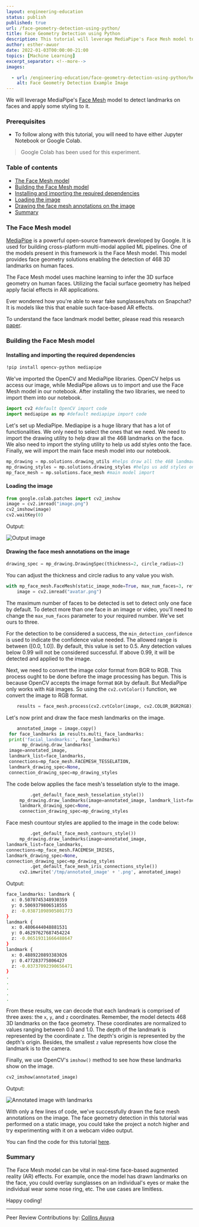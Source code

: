 ```yaml
---
layout: engineering-education
status: publish
published: true
url: /face-geometry-detection-using-python/
title: Face Geometry Detection using Python
description: This tutorial will leverage MediaPipe's Face Mesh model to detect landmarks on faces and style them.
author: esther-awuor
date: 2022-01-03T00:00:00-21:00
topics: [Machine Learning]
excerpt_separator: <!--more-->
images:

  - url: /engineering-education/face-geometry-detection-using-python/hero.png
    alt: Face Geometry Detection Example Image 
---
```

We will leverage MediaPipe's [Face Mesh](https://google.github.io/mediapipe/solutions/face_mesh) model to detect landmarks on faces and apply some styling to it. 
<!--more-->

### Prerequisites
- To follow along with this tutorial, you will need to have either Jupyter Notebook or Google Colab.
> Google Colab has been used for this experiment.

### Table of contents
- [The Face Mesh model](#the-face-mesh-model)
- [Building the Face Mesh model](#building-the-face-mesh-model)
 - [Installing and importing the required dependencies](#installing-and-importing-the-required-dependencies)
 - [Loading the image](#loading-the-image)
 - [Drawing the face mesh annotations on the image](#drawing-the-face-mesh-annotations-on-the-image)
- [Summary](#summary)

### The Face Mesh model
[MediaPipe](https://google.github.io/mediapipe/) is a powerful open-source framework developed by Google. It is used for building cross-platform multi-modal applied ML pipelines. One of the models present in this framework is the Face Mesh model. This model provides face geometry solutions enabling the detection of 468 3D landmarks on human faces. 

The Face Mesh model uses machine learning to infer the 3D surface geometry on human faces. Utilizing the facial surface geometry has helped apply facial effects in AR applications.  

Ever wondered how you're able to wear fake sunglasses/hats on Snapchat? It is models like this that enable such face-based AR effects.

To understand the face landmark model better, please read this research [paper](https://arxiv.org/pdf/1907.06724.pdf).

### Building the Face Mesh model

#### Installing and importing the required dependencies

```bash
!pip install opencv-python mediapipe
```
We've imported the OpenCV and MediaPipe libraries. OpenCV helps us access our image, while MediaPipe allows us to import and use the Face Mesh model in our notebook. After installing the two libraries, we need to import them into our notebook. 

```python
import cv2 #default OpenCV import code
import mediapipe as mp #default mediapipe import code
```
Let's set up MediaPipe. Mediapipe is a huge library that has a lot of functionalities. We only need to select the ones that we need. We need to import the drawing utility to help draw all the 468 landmarks on the face. We also need to import the styling utility to help us add styles onto the face. Finally, we will import the main face mesh model into our notebook. 

```python
mp_drawing = mp.solutions.drawing_utils #helps draw all the 468 landmarks
mp_drawing_styles = mp.solutions.drawing_styles #helps us add styles onto the face
mp_face_mesh = mp.solutions.face_mesh #main model import
```
#### Loading the image

```python
from google.colab.patches import cv2_imshow
image = cv2.imread("image.png")
cv2_imshow(image)
cv2.waitKey(0)
```
Output:

![Output image](/engineering-education/face-geometry-detection-using-python/image.png)

#### Drawing the face mesh annotations on the image

```python
drawing_spec = mp_drawing.DrawingSpec(thickness=2, circle_radius=2)
```
You can adjust the thickness and circle radius to any value you wish.

```python
with mp_face_mesh.FaceMesh(static_image_mode=True, max_num_faces=3, refine_landmarks=True, min_detection_confidence=0.99) as face_mesh:
    image = cv2.imread("avatar.png")
```
The maximum number of faces to be detected is set to detect only one face by default. To detect more than one face in an image or video, you'll need to change the `max_num_faces` parameter to your required number. We've set ours to three.

For the detection to be considered a success, the `min_detection_confidence` is used to indicate the confidence value needed. The allowed range is between ([0.0, 1.0]). By default, this value is set to 0.5. Any detection values below 0.99 will not be considered successful. If above 0.99, it will be detected and applied to the image.  

Next, we need to convert the image color format from BGR to RGB. This process ought to be done before the image processing has begun. This is because OpenCV accepts the image format `BGR` by default. But MediaPipe only works with `RGB` images. So using the `cv2.cvtColor()` function, we convert the image to RGB format.

```python
    results = face_mesh.process(cv2.cvtColor(image, cv2.COLOR_BGR2RGB))
```

Let's now print and draw the face mesh landmarks on the image. 

```python
    annotated_image = image.copy()
 for face_landmarks in results.multi_face_landmarks:
 print('facial_landmarks:', face_landmarks)
      mp_drawing.draw_landmarks(
 image=annotated_image,
 landmark_list=face_landmarks,
 connections=mp_face_mesh.FACEMESH_TESSELATION,
 landmark_drawing_spec=None,
 connection_drawing_spec=mp_drawing_styles
 ```
 The code below applies the face mesh's tesselation style to the image. 
 
 ```python
          .get_default_face_mesh_tesselation_style())
      mp_drawing.draw_landmarks(image=annotated_image, landmark_list=face_landmarks, connections=mp_face_mesh.FACEMESH_CONTOURS,
      landmark_drawing_spec=None,
      connection_drawing_spec=mp_drawing_styles
 ```
 Face mesh countour styles are applied to the image in the code below:
 
 ```python
          .get_default_face_mesh_contours_style())
      mp_drawing.draw_landmarks(image=annotated_image,
 landmark_list=face_landmarks,
 connections=mp_face_mesh.FACEMESH_IRISES,
 landmark_drawing_spec=None,
 connection_drawing_spec=mp_drawing_styles
          .get_default_face_mesh_iris_connections_style())
      cv2.imwrite('/tmp/annotated_image' + '.png', annotated_image)
```
Output:

```bash
face_landmarks: landmark {
  x: 0.5070745348930359
  y: 0.5069379806518555
  z: -0.03871098905801773
}
landmark {
  x: 0.4806444048881531
  y: 0.46297627687454224
  z: -0.06519311666488647
}
landmark {
  x: 0.4889220893383026
  y: 0.477283775806427
  z: -0.03737092390656471
}
.
.
.
.
.
```
From these results, we can decode that each landmark is comprised of three axes: the `x`, `y`, and `z` coordinates. Remember, the model detects 468 3D landmarks on the face geometry. These coordinates are normalized to values ranging between 0.0 and 1.0. The depth of the landmark is represented by the coordinate `z`. The depth's origin is represented by the depth's origin. Besides, the smallest `z` value represents how close the landmark is to the camera.

Finally, we use OpenCV's `imshow()` method to see how these landmarks show on the image.

```python
cv2_imshow(annotated_image)
```

Output:

![Annotated image with landmarks](/engineering-education/face-geometry-detection-using-python/avatar.png)

With only a few lines of code, we've successfully drawn the face mesh annotations on the image. The face geometry detection in this tutorial was performed on a static image, you could take the project a notch higher and try experimenting with it on a webcam video output.

You can find the code for this tutorial [here](https://colab.research.google.com/drive/18QeqDDfDM5k7avw-3LLQ5oj806c63NT3?usp=sharing).

### Summary
The Face Mesh model can be vital in real-time face-based augmented reality (AR) effects. For example, once the model has drawn landmarks on the face, you could overlay sunglasses on an individual's eyes or make the individual wear some nose ring, etc. The use cases are limitless. 

Happy coding!

---
Peer Review Contributions by: [Collins Ayuya](https://www.section.io/engineering-education/authors/collins-ayuya/)
